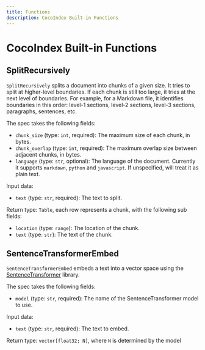 ```yaml
---
title: Functions
description: CocoIndex Built-in Functions
---
```


# CocoIndex Built-in Functions

## SplitRecursively

`SplitRecursively` splits a document into chunks of a given size.
It tries to split at higher-level boundaries. If each chunk is still too large, it tries at the next level of boundaries.
For example, for a Markdown file, it identifies boundaries in this order: level-1 sections, level-2 sections, level-3 sections, paragraphs, sentences, etc.

The spec takes the following fields:

*   `chunk_size` (type: `int`, required): The maximum size of each chunk, in bytes.
*   `chunk_overlap` (type: `int`, required): The maximum overlap size between adjacent chunks, in bytes.
*   `language` (type: `str`, optional): The language of the document. Currently it supports `markdown`, `python` and  `javascript`. If unspecified, will treat it as plain text.

Input data:

*   `text` (type: `str`, required): The text to split.

Return type: `Table`, each row represents a chunk, with the following sub fields:

*   `location` (type: `range`): The location of the chunk.
*   `text` (type: `str`): The text of the chunk.

## SentenceTransformerEmbed

`SentenceTransformerEmbed` embeds a text into a vector space using the [SentenceTransformer](https://huggingface.co/sentence-transformers) library.

The spec takes the following fields:

*   `model` (type: `str`, required): The name of the SentenceTransformer model to use.

Input data:

*   `text` (type: `str`, required): The text to embed.

Return type: `vector[float32; N]`, where `N` is determined by the model